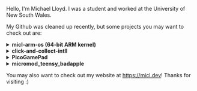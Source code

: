 Hello, I'm Michael Lloyd. I was a student and worked at the University of New South Wales. 

My Github was cleaned up recently, but some projects you may want to check out are: 

<details>
  <summary><b>micl-arm-os (64-bit ARM kernel) </b></summary>
A custom, from-scratch, 64-bit ARM kernel. Loosely inspired by FreeBSD, it's a proper 
higher-half kernel that is designed to run on most ARMv8 devices. It's currently my main 
  project, and is not finished.
</details>

<details>
  <summary><b>click-and-collect-intll</b></summary>
The original click-and-collect is an interactive theorem prover for linear logic. I modified 
    it to support a variant of linear logic called "intuitionistic linear logic". This required 
    adding several thousands of lines of functional code. It's still a WIP for some features.
</details>

<details>
  <summary><b>PicoGamePad</b></summary>
  This was a PCB I designed, a basic game controller, that was meant to show students how 
  to solder and work with SMD components. This didn't go anywhere, but it's kind of cool. 
</details>
    
<details>
  <summary><b>micromod_teensy_badapple</b></summary>
  This project plays "Bad Apple!!" on a Teensy microcontroller variant, at 30-35 FPS. This was 
  actually required some interesting steps, like encoding the video data into a custom format with
  RLE encoding. Generally, microcontrollers aren't meant to play videos like this. You can see a 
  demonstration of this at https://youtube.com/shorts/9pGKf29HdKk?si=gKOMJnr1MINRLJsd
</details>

You may also want to check out my website at https://micl.dev! Thanks for visiting :)

